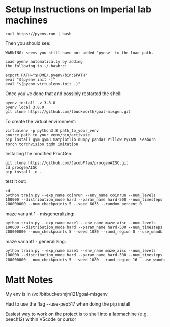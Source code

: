 # Setup Instructions on Imperial lab machines

```
curl https://pyenv.run | bash
```

Then you should see:

```
WARNING: seems you still have not added 'pyenv' to the load path.

Load pyenv automatically by adding
the following to ~/.bashrc:

export PATH="$HOME/.pyenv/bin:$PATH"
eval "$(pyenv init -)"
eval "$(pyenv virtualenv-init -)"
```
 
Once you've done that and possibly restarted the shell:

```
pyenv install -v 3.8.0
pyenv local 3.8.0
git clone https://github.com/tbuckworth/goal-misgen.git
```

To create the virtual environment:

```
virtualenv -p python3.8 path_to_your_venv
source path_to_your_venv/bin/activate
pip install gym gym3 matplotlib numpy pandas Pillow PyYAML seaborn torch torchvision tqdm imitation
```

Installing the modified ProcGen:

```
git clone https://github.com/JacobPfau/procgenAISC.git
cd procgenAISC
pip install -e .
```

test it out:

```
cd -
python train.py --exp_name coinrun --env_name coinrun --num_levels 100000 --distribution_mode hard --param_name hard-500 --num_timesteps 200000000 --num_checkpoints 5 --seed 6033 --random_percent 0
```

maze variant 1 - misgeneralizing:
```
python train.py --exp_name maze1 --env_name maze_aisc --num_levels 100000 --distribution_mode hard --param_name hard-500 --num_timesteps 200000000 --num_checkpoints 5 --seed 1080 --rand_region 0 --use_wandb
```
maze variant1 - generalizing:
```
python train.py --exp_name maze1 --env_name maze_aisc --num_levels 100000 --distribution_mode hard --param_name hard-500 --num_timesteps 200000000 --num_checkpoints 5 --seed 1080 --rand_region 16 --use_wandb
```


# Matt Notes

My env is in /vol/bitbucket/mjm121/goal-misgenv

Had to use the flag --use-pep517 when doing the pip install

Easiest way to work on the project is to shell into a labmachine (e.g. beech12) within VScode or cursor

